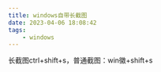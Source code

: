 ```yaml
---
title: windows自带长截图
date: 2023-04-06 18:08:42
tags:
    - windows
---
```

长截图ctrl+shift+s，普通截图：win徽+shift+s
